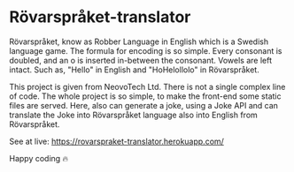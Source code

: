 # Rövarspråket-translator
Rövarspråket, know as Robber Language in English which is a Swedish language game. 
The formula for encoding is so simple. Every consonant is doubled, and an o is inserted in-between the consonant. Vowels are left intact. 
Such as, "Hello" in English and "HoHelollolo" in Rövarspråket.

This project is given from NeovoTech Ltd. There is not a single complex line of code. The whole project is so simple, to make the front-end some static files are served. 
Here, also can generate a joke, using a Joke API and can translate the Joke into Rövarspråket language also into English from Rövarspråket.

See at live: https://rovarspraket-translator.herokuapp.com/

Happy coding 🔥
